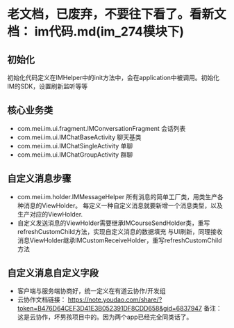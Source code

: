 # 老文档，已废弃，不要往下看了。看新文档： im代码.md(im_274模块下)
## 初始化
   初始化代码定义在IMHelper中的init方法中，会在application中被调用。初始化IM的SDK，设置刷新监听等等

##  核心业务类
   *  com.mei.im.ui.fragment.IMConversationFragment  会话列表
   *  com.mei.im.ui.IMChatBaseActivity 聊天基类
   *  com.mei.im.ui.IMChatSingleActivity 单聊
   *  com.mei.im.ui.IMChatGroupActivity 群聊

## 自定义消息步骤
   * com.mei.im.holder.IMMessageHelper  所有消息的简单工厂类，用类生产各种消息的ViewHolder。
     每定义一种自定义消息就要新增一个消息类型，以及生产对应的ViewHolder.
   * 自定义发送消息的ViewHolder需要继承IMCourseSendHolder类，重写refreshCustomChild方法，实现自定义消息的数据填充
      与UI刷新，同理接收消息ViewHolder继承IMCustomReceiveHolder，重写refreshCustomChild方法

## 自定义消息自定义字段
   * 客户端与服务端协商好，统一定义在有道云协作/开发组
   * 云协作文档链接：
   https://note.youdao.com/share/?token=B476D64CEF3D41E3B052391DF8CDD658&gid=6837947
   备注：这是云协作，坏男孩项目中的。因为两个app已经完全同类话了。


